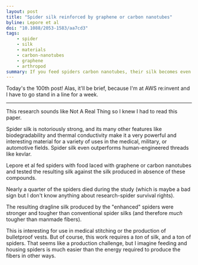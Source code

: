 ```yaml
---
layout: post
title: "Spider silk reinforced by graphene or carbon nanotubes"
byline: Lepore et al
doi: "10.1088/2053-1583/aa7cd3"
tags:
    - spider
    - silk
    - materials
    - carbon-nanotubes
    - graphene
    - arthropod
summary: If you feed spiders carbon nanotubes, their silk becomes even stronger and tougher, beating almost all manmade fibers.
---
```


Today's the 100th post! Alas, it'll be brief, because I'm at AWS re:invent and I have to go stand in a line for a week.

----

This research sounds like Not A Real Thing so I knew I had to read this paper.

Spider silk is notoriously strong, and its many other features like biodegradability and thermal conductivity make it a very powerful and interesting material for a variety of uses in the medical, military, or automotive fields. Spider silk even outperforms human-engineered threads like kevlar.

Lepore et al fed spiders with food laced with graphene or carbon nanotubes and tested the resulting silk against the silk produced in absence of these compounds.

Nearly a quarter of the spiders died during the study (which is maybe a bad sign but I don't know anything about research-spider survival rights).

The resulting dragline silk produced by the "enhanced" spiders were stronger and tougher than conventional spider silks (and therefore _much_ tougher than manmade fibers).

This is interesting for use in medical stitching or the production of bulletproof vests. But of course, this work requires a _ton_ of silk, and a ton of spiders. That seems like a production challenge, but I imagine feeding and housing spiders is much easier than the energy required to produce the fibers in other ways.

